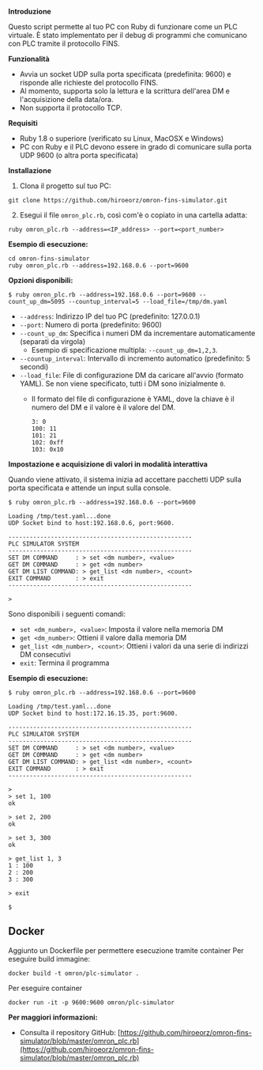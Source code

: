 **Introduzione**

Questo script permette al tuo PC con Ruby di funzionare come un PLC virtuale. È stato implementato per il debug di programmi che comunicano con PLC tramite il protocollo FINS.

**Funzionalità**

- Avvia un socket UDP sulla porta specificata (predefinita: 9600) e risponde alle richieste del protocollo FINS.
- Al momento, supporta solo la lettura e la scrittura dell'area DM e l'acquisizione della data/ora.
- Non supporta il protocollo TCP.

**Requisiti**

- Ruby 1.8 o superiore (verificato su Linux, MacOSX e Windows)
- PC con Ruby e il PLC devono essere in grado di comunicare sulla porta UDP 9600 (o altra porta specificata)

**Installazione**

1. Clona il progetto sul tuo PC:

```
git clone https://github.com/hiroeorz/omron-fins-simulator.git
```

2. Esegui il file `omron_plc.rb`, così com'è o copiato in una cartella adatta:

```
ruby omron_plc.rb --address=<IP_address> --port=<port_number>
```

**Esempio di esecuzione:**

```
cd omron-fins-simulator
ruby omron_plc.rb --address=192.168.0.6 --port=9600
```

**Opzioni disponibili:**
```
$ ruby omron_plc.rb --address=192.168.0.6 --port=9600 --count_up_dm=5095 --countup_interval=5 --load_file=/tmp/dm.yaml
```
- `--address`: Indirizzo IP del tuo PC (predefinito: 127.0.0.1)
- `--port`: Numero di porta (predefinito: 9600)
- `--count_up_dm`: Specifica i numeri DM da incrementare automaticamente (separati da virgola)
    * Esempio di specificazione multipla: `--count_up_dm=1,2,3`.
- `--countup_interval`: Intervallo di incremento automatico (predefinito: 5 secondi)
- `--load_file`: File di configurazione DM da caricare all'avvio (formato YAML). Se non viene specificato, tutti i DM sono inizialmente `0`.
    * Il formato del file di configurazione è YAML, dove la chiave è il numero del DM e il valore è il valore del DM.

        ``` 
        3: 0
        100: 11
        101: 21
        102: 0xff
        103: 0x10
        ``` 

**Impostazione e acquisizione di valori in modalità interattiva**

Quando viene attivato, il sistema inizia ad accettare pacchetti UDP sulla porta specificata e attende un input sulla console.

```
$ ruby omron_plc.rb --address=192.168.0.6 --port=9600

Loading /tmp/test.yaml...done
UDP Socket bind to host:192.168.0.6, port:9600.

----------------------------------------------------
PLC SIMULATOR SYSTEM
----------------------------------------------------
SET DM COMMAND     : > set <dm number>, <value>
GET DM COMMAND     : > get <dm number>
GET DM LIST COMMAND: > get_list <dm number>, <count>
EXIT COMMAND       : > exit
----------------------------------------------------

> 
```

Sono disponibili i seguenti comandi:

- `set <dm_number>, <value>`: Imposta il valore nella memoria DM
- `get <dm_number>`: Ottieni il valore dalla memoria DM
- `get_list <dm_number>, <count>`: Ottieni i valori da una serie di indirizzi DM consecutivi
- `exit`: Termina il programma

**Esempio di esecuzione:**

```
$ ruby omron_plc.rb --address=192.168.0.6 --port=9600

Loading /tmp/test.yaml...done
UDP Socket bind to host:172.16.15.35, port:9600.

----------------------------------------------------
PLC SIMULATOR SYSTEM
----------------------------------------------------
SET DM COMMAND     : > set <dm number>, <value>
GET DM COMMAND     : > get <dm number>
GET DM LIST COMMAND: > get_list <dm number>, <count>
EXIT COMMAND       : > exit
----------------------------------------------------

> 
> set 1, 100
ok

> set 2, 200
ok

> set 3, 300
ok

> get_list 1, 3
1 : 100
2 : 200
3 : 300

> exit

$
```

## Docker

Aggiunto un Dockerfile per permettere esecuzione tramite container
Per eseguire build immagine:
```
docker build -t omron/plc-simulator .
```

Per eseguire container

```
docker run -it -p 9600:9600 omron/plc-simulator
```


**Per maggiori informazioni:**

- Consulta il repository GitHub: [https://github.com/hiroeorz/omron-fins-simulator/blob/master/omron_plc.rb](https://github.com/hiroeorz/omron-fins-simulator/blob/master/omron_plc.rb)
